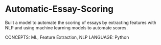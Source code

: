# Automatic-Essay-Scoring
Built a model to automate the scoring of essays by  extracting features with NLP and using machine learning models to automate scores.

CONCEPTS: ML, Feature Extraction, NLP
LANGUAGE: Python
